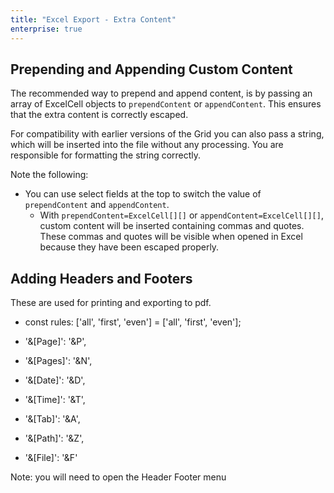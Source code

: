 ```yaml
---
title: "Excel Export - Extra Content"
enterprise: true
---
```


## Prepending and Appending Custom Content

The recommended way to prepend and append content, is by passing an array of ExcelCell objects to `prependContent` or `appendContent`. This ensures that the extra content is correctly escaped.

For compatibility with earlier versions of the Grid you can also pass a string, which will be inserted into the file without any processing. You are responsible for formatting the string correctly.

Note the following:

- You can use select fields at the top to switch the value of `prependContent` and `appendContent`.
    - With `prependContent=ExcelCell[][]` or `appendContent=ExcelCell[][]`, custom content will be inserted containing commas and quotes. These commas and quotes will be visible when opened in Excel because they have been escaped properly.
  
<grid-example title='Excel Export - Custom Header and Footer' name='excel-export-prepend-append' type='generated' options='{ "enterprise": true, "exampleHeight": 815 }'></grid-example>

## Adding Headers and Footers

These are used for printing and exporting to pdf.

- const rules: ['all', 'first', 'even'] = ['all', 'first', 'even'];

- '&[Page]': '&P',
- '&[Pages]': '&N',
- '&[Date]': '&D',
- '&[Time]': '&T',
- '&[Tab]': '&A',
- '&[Path]': '&Z',
- '&[File]': '&F'

Note: you will need to open the Header Footer menu

<grid-example title='Excel Export - Custom Header and Footer' name='excel-export-header-footer' type='generated' options='{ "enterprise": true, "exampleHeight": 815 }'></grid-example>
